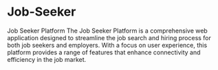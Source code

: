 # Job-Seeker
Job Seeker Platform The Job Seeker Platform is a comprehensive web application designed to streamline the job search and hiring process for both job seekers and employers. With a focus on user experience, this platform provides a range of features that enhance connectivity and efficiency in the job market.
